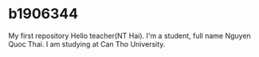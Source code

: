 # b1906344
My first repository
Hello teacher(NT Hai).
I'm a student, full name Nguyen Quoc Thai. I am studying at Can Tho University.
